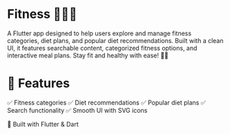 # Fitness 🏋️‍♂️🥗

A Flutter app designed to help users explore and manage fitness categories, diet plans, and popular diet recommendations. Built with a clean UI, it features searchable content, categorized fitness options, and interactive meal plans. Stay fit and healthy with ease! 💪✨

# 🚀 Features

✅ Fitness categories
✅ Diet recommendations
✅ Popular diet plans
✅ Search functionality
✅ Smooth UI with SVG icons

🔗 Built with Flutter & Dart

